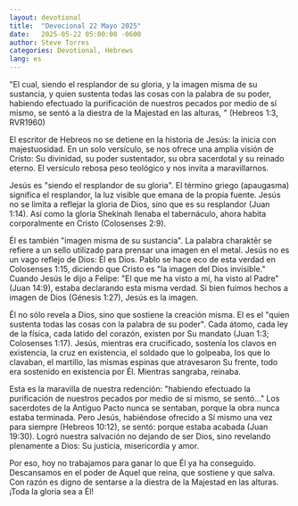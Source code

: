 ```yaml
---
layout: devotional
title:  "Devocional 22 Mayo 2025"
date:   2025-05-22 05:00:00 -0600
author: Steve Torres
categories: Devotional, Hebrews
lang: es
---
```


<div class="scripture">
  "El cual, siendo el resplandor de su gloria, y la imagen misma de su sustancia, y quien sustenta todas las cosas con la palabra de su poder, habiendo efectuado la purificación de nuestros pecados por medio de sí mismo, se sentó a la diestra de la Majestad en las alturas, " (Hebreos 1:3, RVR1960)
</div>

El escritor de Hebreos no se detiene en la historia de Jesús: la inicia con majestuosidad. En un solo versículo, se nos ofrece una amplia visión de Cristo: Su divinidad, su poder sustentador, su obra sacerdotal y su reinado eterno. El versículo rebosa peso teológico y nos invita a maravillarnos.

Jesús es "siendo el resplandor de su gloria". El término griego (apaugasma) significa el resplandor, la luz visible que emana de la propia fuente. Jesús no se limita a reflejar la gloria de Dios, sino que es su resplandor (Juan 1:14). Así como la gloria Shekinah llenaba el tabernáculo, ahora habita corporalmente en Cristo (Colosenses 2:9).

Él es también "imagen misma de su sustancia". La palabra charaktēr se refiere a un sello utilizado para prensar una imagen en el metal. Jesús no es un vago reflejo de Dios: Él es Dios. Pablo se hace eco de esta verdad en Colosenses 1:15, diciendo que Cristo es "la imagen del Dios invisible." Cuando Jesús le dijo a Felipe: "El que me ha visto a mí, ha visto al Padre" (Juan 14:9), estaba declarando esta misma verdad. Si bien fuimos hechos a imagen de Dios (Génesis 1:27), Jesús es la imagen. 

Él no sólo revela a Dios, sino que sostiene la creación misma. El  es el "quien sustenta todas las cosas con la palabra de su poder". Cada átomo, cada ley de la física, cada latido del corazón, existen por Su mandato (Juan 1:3; Colosenses 1:17). Jesús, mientras era crucificado, sostenía los clavos en existencia, la cruz en existencia, el soldado que lo golpeaba, los que lo clavaban, el martillo, las mismas espinas que atravesaron Su frente, todo era sostenido en existencia por Él. Mientras sangraba, reinaba.

Esta es la maravilla de nuestra redención: "habiendo efectuado la purificación de nuestros pecados por medio de sí mismo, se sentó..." Los sacerdotes de la Antiguo Pacto nunca se sentaban, porque la obra nunca estaba terminada. Pero Jesús, habiéndose ofrecido a Sí mismo una vez para siempre (Hebreos 10:12), se sentó: porque estaba acabada (Juan 19:30). Logró nuestra salvación no dejando de ser Dios, sino revelando plenamente a Dios: Su justicia, misericordia y amor.

Por eso, hoy no trabajamos para ganar lo que Él ya ha conseguido. Descansamos en el poder de Aquel que reina, que sostiene y que salva. Con razón es digno de sentarse a la diestra de la Majestad en las alturas. ¡Toda la gloria sea a Él!